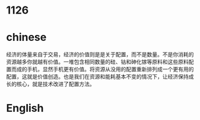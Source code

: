 # 1126

# chinese
经济的体量来自于交易，经济的价值则是是关于配置，而不是数量。不是你消耗的资源越多你就越有价值。一堆包含相同数量的硅、钴和砷化镓等原料和这些原料配置而成的手机，显然手机更有价值。将资源从没用的配置重新排列成一个更有用的配置，这就是价值创造。也是我们在资源和能耗基本不变的情况下，让经济保持成长的核心，就是技术改进了配置方法。

# English
